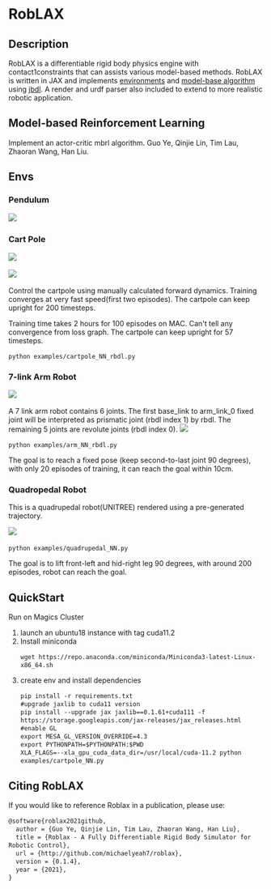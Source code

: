# RobLAX

## Description
<!-- This simulator contains several simple robotic envs written in [JAX](https://github.com/google/jax) and with a Neural Network controller implemented. A render and urdf parser also included to extend to more realistic robotic application. -->
RobLAX is a differentiable rigid body physics engine with contact1constraints that can assists various model-based methods.
RobLAX is written in JAX and implements [environments](envs) and [model-base algorithm](model_based_RL.py) using [jbdl](https://github.com/Tencent-RoboticsX/jbdl). A render and urdf parser also included to extend to more realistic robotic application.


## Model-based Reinforcement Learning
Implement an actor-critic mbrl algorithm. Guo Ye, Qinjie Lin, Tim Lau, Zhaoran Wang, Han Liu.

<!-- The total reward of cartpole experiment(140 episodes).
![](assets/cartpole_loss.png)
The value loss of cartpole experiment. 
![](assets/cartpole_value_loss.png) 
```
python examples/cartpole_main.py
``` -->



## Envs
### Pendulum
![](examples/models/pendulum/pendulum_svg_agent_value_loss_episode_200_.png)

### Cart Pole
![](examples/models/cartpole/cartpole_svg_agent_value_loss_episode_1210_.png)

![](assets/cart_pole.gif)

Control the cartpole using manually calculated forward dynamics. Training converges at very fast speed(first two episodes). The cartpole can keep upright for 200 timesteps.

Training time takes 2 hours for 100 episodes on MAC. Can't tell any convergence from loss graph. The cartpole can keep upright for 57 timesteps.
```
python examples/cartpole_NN_rbdl.py
```

### 7-link Arm Robot
![](examples/models/arm/arm_svg_agent_value_loss_episode_230_.png)

A 7 link arm robot contains 6 joints. The first base_link to arm_link_0 fixed joint will be interpreted as prismatic joint (rbdl index 1) by rbdl. The remaining 5 joints are revolute joints (rbdl index 0).
![](assets/arm_robot.gif)
```
python examples/arm_NN_rbdl.py
```
The goal is to reach a fixed pose (keep second-to-last joint 90 degrees), with only 20 episodes of training, it can reach the goal within 10cm.

### Quadropedal Robot
This is a quadrupedal robot(UNITREE) rendered using a pre-generated trajectory.
<!-- ![](assets/quadrupedal.gif) -->
![](assets/quadrupedal_fixed_pose.jpeg)
```
python examples/quadrupedal_NN.py
```
The goal is to lift front-left and hid-right leg 90 degrees, with around 200 episodes, robot can reach the goal.


<!-- ### Rocket Landing
![](assets/rocket_landing.gif)
Control a rocket to landing. -->

<!-- ### Rigid Body
![](assets/rigid_body.png) -->

## QuickStart

Run on Magics Cluster

1. launch an ubuntu18 instance with tag cuda11.2
2. Install miniconda 
    ```
    wget https://repo.anaconda.com/miniconda/Miniconda3-latest-Linux-x86_64.sh
    ```
3. create env and install dependencies
    ```
    pip install -r requirements.txt
    #upgrade jaxlib to cuda11 version
    pip install --upgrade jax jaxlib==0.1.61+cuda111 -f https://storage.googleapis.com/jax-releases/jax_releases.html
    #enable GL 
    export MESA_GL_VERSION_OVERRIDE=4.3
    export PYTHONPATH=$PYTHONPATH:$PWD
    XLA_FLAGS=--xla_gpu_cuda_data_dir=/usr/local/cuda-11.2 python examples/cartpole_NN.py
    ```

## Citing RobLAX
If you would like to reference Roblax in a publication, please use:
```
@software{roblax2021github,
  author = {Guo Ye, Qinjie Lin, Tim Lau, Zhaoran Wang, Han Liu},
  title = {Roblax - A Fully Differentiable Rigid Body Simulator for Robotic Control},
  url = {http://github.com/michaelyeah7/roblax},
  version = {0.1.4},
  year = {2021},
}
```